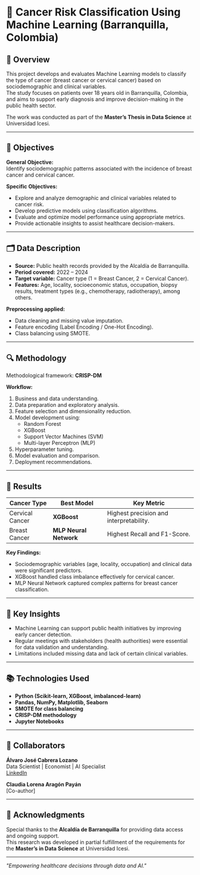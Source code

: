 # 🔬 Cancer Risk Classification Using Machine Learning (Barranquilla, Colombia)

## 📌 Overview

This project develops and evaluates Machine Learning models to classify the type of cancer (breast cancer or cervical cancer) based on sociodemographic and clinical variables.  
The study focuses on patients over 18 years old in Barranquilla, Colombia, and aims to support early diagnosis and improve decision-making in the public health sector.

The work was conducted as part of the **Master’s Thesis in Data Science** at Universidad Icesi.

---

## 🎯 Objectives

**General Objective:**  
Identify sociodemographic patterns associated with the incidence of breast cancer and cervical cancer.

**Specific Objectives:**  
- Explore and analyze demographic and clinical variables related to cancer risk.  
- Develop predictive models using classification algorithms.  
- Evaluate and optimize model performance using appropriate metrics.  
- Provide actionable insights to assist healthcare decision-makers.

---

## 🗂 Data Description

- **Source:** Public health records provided by the Alcaldía de Barranquilla.  
- **Period covered:** 2022 – 2024  
- **Target variable:** Cancer type (1 = Breast Cancer, 2 = Cervical Cancer).  
- **Features:** Age, locality, socioeconomic status, occupation, biopsy results, treatment types (e.g., chemotherapy, radiotherapy), among others.

**Preprocessing applied:**  
- Data cleaning and missing value imputation.  
- Feature encoding (Label Encoding / One-Hot Encoding).  
- Class balancing using SMOTE.

---

## 🔍 Methodology

Methodological framework: **CRISP-DM**

**Workflow:**  
1. Business and data understanding.  
2. Data preparation and exploratory analysis.  
3. Feature selection and dimensionality reduction.  
4. Model development using:
   - Random Forest
   - XGBoost
   - Support Vector Machines (SVM)
   - Multi-layer Perceptron (MLP)
5. Hyperparameter tuning.  
6. Model evaluation and comparison.  
7. Deployment recommendations.

---

## 🤖 Results

| Cancer Type | Best Model | Key Metric |
|-------------|------------|------------|
| Cervical Cancer | **XGBoost** | Highest precision and interpretability. |
| Breast Cancer | **MLP Neural Network** | Highest Recall and F1-Score. |

**Key Findings:**  
- Sociodemographic variables (age, locality, occupation) and clinical data were significant predictors.  
- XGBoost handled class imbalance effectively for cervical cancer.  
- MLP Neural Network captured complex patterns for breast cancer classification.

---

## 🧠 Key Insights

- Machine Learning can support public health initiatives by improving early cancer detection.
- Regular meetings with stakeholders (health authorities) were essential for data validation and understanding.
- Limitations included missing data and lack of certain clinical variables.

---

## 📚 Technologies Used

- **Python (Scikit-learn, XGBoost, imbalanced-learn)**  
- **Pandas, NumPy, Matplotlib, Seaborn**  
- **SMOTE for class balancing**  
- **CRISP-DM methodology**  
- **Jupyter Notebooks**

---

## 👥 Collaborators

**Álvaro José Cabrera Lozano**  
Data Scientist | Economist | AI Specialist  
[LinkedIn](https://www.linkedin.com/in/alvarojcabrera)

**Claudia Lorena Aragón Payán**  
[Co-author]

---

## 🔗 Acknowledgments

Special thanks to the **Alcaldía de Barranquilla** for providing data access and ongoing support.  
This research was developed in partial fulfillment of the requirements for the **Master’s in Data Science** at Universidad Icesi.

---

*"Empowering healthcare decisions through data and AI."*

